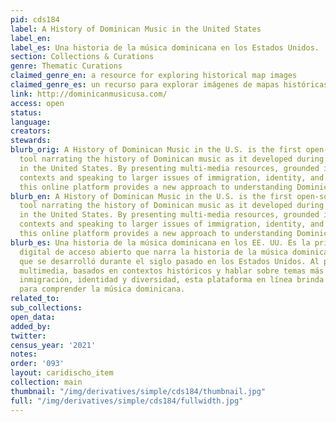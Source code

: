 ```yaml
---
pid: cds184
label: A History of Dominican Music in the United States
label_en:
label_es: Una historia de la música dominicana en los Estados Unidos.
section: Collections & Curations
genre: Thematic Curations
claimed_genre_en: a resource for exploring historical map images
claimed_genre_es: un recurso para explorar imágenes de mapas históricas
link: http://dominicanmusicusa.com/
access: open
status:
language:
creators:
stewards:
blurb_orig: A History of Dominican Music in the U.S. is the first open-source digital
  tool narrating the history of Dominican music as it developed during the past century
  in the United States. By presenting multi-media resources, grounded in historical
  contexts and speaking to larger issues of immigration, identity, and diversity,
  this online platform provides a new approach to understanding Dominican music.
blurb_en: A History of Dominican Music in the U.S. is the first open-source digital
  tool narrating the history of Dominican music as it developed during the past century
  in the United States. By presenting multi-media resources, grounded in historical
  contexts and speaking to larger issues of immigration, identity, and diversity,
  this online platform provides a new approach to understanding Dominican music.
blurb_es: Una historia de la música dominicana en los EE. UU. Es la primera herramienta
  digital de acceso abierto que narra la historia de la música dominicana a medida
  que se desarrolló durante el siglo pasado en los Estados Unidos. Al presentar recursos
  multimedia, basados en contextos históricos y hablar sobre temas más amplios de
  inmigración, identidad y diversidad, esta plataforma en línea brinda un nuevo enfoque
  para comprender la música dominicana.
related_to:
sub_collections:
open_data:
added_by:
twitter:
census_year: '2021'
notes:
order: '093'
layout: caridischo_item
collection: main
thumbnail: "/img/derivatives/simple/cds184/thumbnail.jpg"
full: "/img/derivatives/simple/cds184/fullwidth.jpg"
---
```

